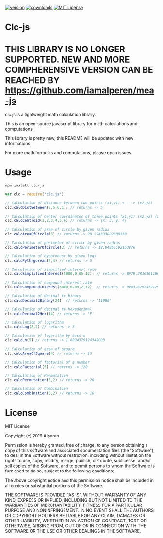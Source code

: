 
[![version](https://img.shields.io/npm/v/clc-js.svg?style=flat-square)](http://npm.im/clc-js)
[![downloads](https://img.shields.io/npm/dm/clc-js.svg?style=flat-square)](http://npm-stat.com/charts.html?package=clc-js)
[![MIT License](https://img.shields.io/npm/l/clc-js.svg?style=flat-square)](http://opensource.org/licenses/MIT)


# Clc-js

# THIS LIBRARY IS NO LONGER SUPPORTED. NEW AND MORE COMPHERENSIVE VERSION CAN BE REACHED BY https://github.com/iamalperen/mea-js

clc.js is a lightweight math calculation library. 

This is an open-source javascript library for math calculations and computations. 

This library is pretty new, this README will be updated with new informations. 

For more math formulas and computations, please open issues.


# Usage

```sh
npm install clc-js
```

```js
var clc = require('clc.js');

// Calculation of distance between two points (x1,y1) <----> (x2,y2)
clc.calcDistBetween(3,5,6,1); // returns -> 5

// Calculation of Center coordinates of three points (x1,y1) (x2,y2) (x3,y3)
clc.calcCentroid(1,2,3,4,5,6) // returns -> {x: 3, y: 4}

// Calculation of area of circle by given radius
clc.calcAreaOfCircle(3) // returns -> 28.274333882308138

// Calculation of perimeter of circle by given radius
clc.calcPerimeterOfCircle(3) // returns -> 18.84955592153876

// Calculation of hypotenuse by given legs
clc.calcPythagorean(3,4) // returns -> 5

// Calculation of simplified interest rate
clc.calcSimplifiedInterest(5000,0.05,12); // returns -> 8979.281630110647

// Calculation of compound interest rate
clc.calcCompoundInterest(5000,0.05,2,12)  // returns -> 9043.629747912944

// Calculation of decimal to binary
clc.calcDecimal2Binary(24)  // returns -> '11000'

// Calculation of decimal to hexadecimal
clc.calcDecimal2Hex(14) // returns -> 'E'

// Calculation of logarithm
clc.calcLog(8,2) // returns -> 3

// Calculation of logarithm by base e
clc.calcLn(5) // returns -> 1.6094379124341003

// Calculation of area of square
clc.calcAreaOfSquare(4) // returns -> 16

// Calculation of factorial of a number
clc.calcFactorial(5) // returns -> 120

// Calculation of Permutation
clc.calcPermutation(5,2) // returns -> 20

// Calculation of Combination
clc.calcCombination(5,2) // returns -> 10


```

# License

MIT License

Copyright (c) 2016 Alperen

Permission is hereby granted, free of charge, to any person obtaining a copy of this software and associated documentation files (the "Software"), to deal in the Software without restriction, including without limitation the rights to use, copy, modify, merge, publish, distribute, sublicense, and/or sell copies of the Software, and to permit persons to whom the Software is furnished to do so, subject to the following conditions:

The above copyright notice and this permission notice shall be included in all copies or substantial portions of the Software.

THE SOFTWARE IS PROVIDED "AS IS", WITHOUT WARRANTY OF ANY KIND, EXPRESS OR IMPLIED, INCLUDING BUT NOT LIMITED TO THE WARRANTIES OF MERCHANTABILITY, FITNESS FOR A PARTICULAR PURPOSE AND NONINFRINGEMENT. IN NO EVENT SHALL THE AUTHORS OR COPYRIGHT HOLDERS BE LIABLE FOR ANY CLAIM, DAMAGES OR OTHER LIABILITY, WHETHER IN AN ACTION OF CONTRACT, TORT OR OTHERWISE, ARISING FROM, OUT OF OR IN CONNECTION WITH THE SOFTWARE OR THE USE OR OTHER DEALINGS IN THE SOFTWARE.
